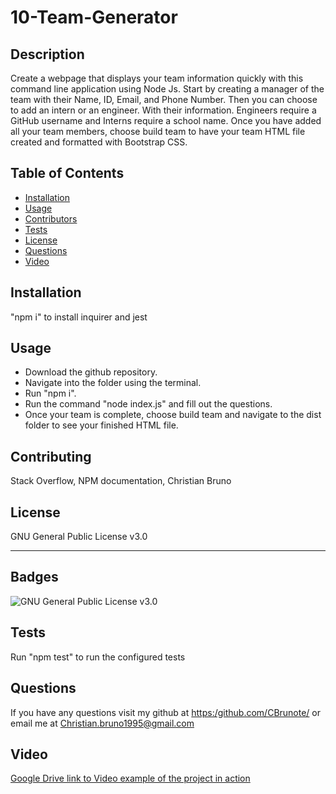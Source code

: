 # 10-Team-Generator

## Description

Create a webpage that displays your team information quickly with this command line application using Node Js. Start by creating a manager of the team with their Name, ID, Email, and Phone Number. Then you can choose to add an intern or an engineer. With their information. Engineers require a GitHub username and Interns require a school name. Once you have added all your team members, choose build team to have your team HTML file created and formatted with Bootstrap CSS.

## Table of Contents

- [Installation](#installation)
- [Usage](#usage)
- [Contributors](#contributors)
- [Tests](#tests)
- [License](#license)
- [Questions](#questions)
- [Video](#video)

## Installation

"npm i" to install inquirer and jest

## Usage

- Download the github repository.
- Navigate into the folder using the terminal.
- Run "npm i".
- Run the command  "node index.js" and fill out the questions.
- Once your team is complete, choose build team and navigate to the dist folder to see your finished HTML file.

## Contributing

Stack Overflow, NPM documentation, Christian Bruno

## License

GNU General Public License v3.0

---

## Badges

![GNU General Public License v3.0](https://img.shields.io/badge/license-GNU%20General%20Public%20License%20v3.0-green)

## Tests

Run "npm test" to run the configured tests

## Questions

If you have any questions visit my github at [https:/github.com/CBrunote/](https://github.com/CBrunote/) or email me at Christian.bruno1995@gmail.com

## Video

[Google Drive link to Video example of the project in action](https://drive.google.com/file/d/1pFkFkRM11OYqui3K1FGaPa6DSZ1yUCWX/view)
